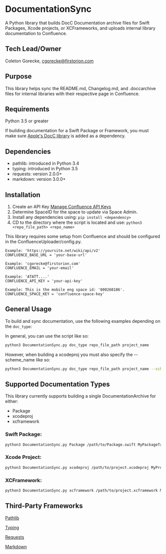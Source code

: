 # DocumentationSync

A Python library that builds DocC Documentation archive files for Swift Packages, Xcode projects, or XCFrameworks, and uploads internal library documentation to Confluence.

## Tech Lead/Owner
Coleton Gorecke, cgorecke@firstorion.com

## Purpose
This library helps sync the README.md, Changelog.md, and .doccarchive files for internal libraries with their respective page in Confluence.

## Requirements
Python 3.5 or greater

If building documentation for a Swift Package or Framework, you must make sure [Apple's DocC library](https://github.com/apple/swift-docc-plugin) is added as a dependency.

## Dependencies
- pathlib: introduced in Python 3.4
- typing: introduced in Python 3.5
- requests: version 2.0.0+
- markdown: version 3.0.0+

## Installation
1. Create an API Key
[Manage Confluence API Keys](https://support.atlassian.com/atlassian-account/docs/manage-api-tokens-for-your-atlassian-account/)
2. Determine SpaceID for the space to update via Space Admin.
3. Install any dependencies using:
```pip install <dependency>```
4. CD to the directory where the script is located and use:
```python3 <repo_file_path> <repo_name>```

This library requires some setup from Confluence and should be configured in the ConfluenceUploader/config.py.

```
Example: 'https://yoursite.net/wiki/api/v2'
CONFLUENCE_BASE_URL = 'your-base-url'
```

```
Example: 'cgorecke@firstorion.com'
CONFLUENCE_EMAIL = 'your-email'
```

```
Example: 'ATATT....'
CONFLUENCE_API_KEY = 'your-api-key'
```

```
Example: This is the mobile eng space id: '800260186'.
CONFLUENCE_SPACE_KEY = 'confluence-space-key'
```

## General Usage
To build and sync documentation, use the following examples depending on the `doc_type`:

In general, you can use the script like so:

```bash
python3 DocumentationSync.py doc_type repo_file_path project_name
```

However, when building a xcodeproj you must also specify the --scheme_name like so: 

```bash
python3 DocumentationSync.py doc_type repo_file_path project_name --scheme_name MyScheme
```

## Supported Documentation Types
This library currently supports building a single DocumentationArchive for either:
- Package
- xcodeproj
- xcframework

### Swift Package:
```bash
python3 DocumentationSync.py Package /path/to/Package.swift MyPackageTarget
```

### Xcode Project:
```bash
python3 DocumentationSync.py xcodeproj /path/to/project.xcodeproj MyProjectTarget --scheme_name MyScheme
```

### XCFramework:
```bash
python3 DocumentationSync.py xcframework /path/to/project.xcframework MyFrameworkTarget
```

## Third-Party Frameworks
[Pathlib](https://docs.python.org/3/library/pathlib.html)

[Typing](https://docs.python.org/3/library/typing.html)

[Requests](https://pypi.org/project/requests/)

[Markdown](https://python-markdown.github.io/)